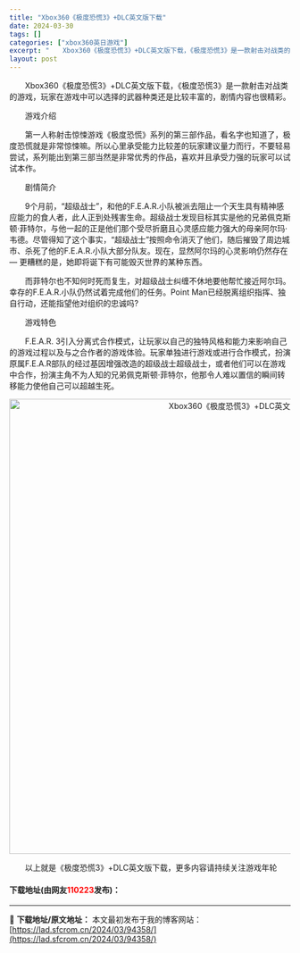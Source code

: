 ```yaml
---
title: "Xbox360《极度恐慌3》+DLC英文版下载"
date: 2024-03-30
tags: []
categories: ["xbox360英日游戏"]
excerpt: "　　Xbox360《极度恐慌3》+DLC英文版下载，《极度恐慌3》是一款射击对战类的游戏，玩家在游戏中可以选择的武器种类还是比较丰富的，剧情内容也很精彩。 　　游戏介绍 　　第一人称射击惊悚游戏《极度恐慌》系列的第三部作品，看名字也知道了，极度恐慌就是非常惊悚嘛。所以心里承受能力比较差的玩家建议量力&hellip;"
layout: post
---
```


 <p>　　Xbox360《极度恐慌3》+DLC英文版下载，《极度恐慌3》是一款射击对战类的游戏，玩家在游戏中可以选择的武器种类还是比较丰富的，剧情内容也很精彩。</p> <p>　　游戏介绍</p> <p>　　第一人称射击惊悚游戏《极度恐慌》系列的第三部作品，看名字也知道了，极度恐慌就是非常惊悚嘛。所以心里承受能力比较差的玩家建议量力而行，不要轻易尝试，系列能出到第三部当然是非常优秀的作品，喜欢并且承受力强的玩家可以试试本作。</p> <p>　　剧情简介</p> <p>　　9个月前，&ldquo;超级战士&rdquo;，和他的F.E.A.R.小队被派去阻止一个天生具有精神感应能力的食人者，此人正到处残害生命。超级战士发现目标其实是他的兄弟佩克斯顿&middot;菲特尔，与他一起的正是他们那个受尽折磨且心灵感应能力强大的母亲阿尔玛&middot;韦德。尽管得知了这个事实，&ldquo;超级战士&rdquo;按照命令消灭了他们，随后摧毁了周边城市、杀死了他的F.E.A.R.小队大部分队友。现在，显然阿尔玛的心灵影响仍然存在&mdash; 更糟糕的是，她即将诞下有可能毁灭世界的某种东西。</p> <p>　　而菲特尔也不知何时死而复生，对超级战士纠缠不休地要他帮忙接近阿尔玛。幸存的F.E.A.R.小队仍然试着完成他们的任务。Point Man已经脱离组织指挥、独自行动，还能指望他对组织的忠诚吗?</p> <p>　　游戏特色</p> <p>　　F.E.A.R. 3引入分离式合作模式，让玩家以自己的独特风格和能力来影响自己的游戏过程以及与之合作者的游戏体验。玩家单独进行游戏或进行合作模式，扮演原属F.E.A.R部队的经过基因增强改造的超级战士超级战士，或者他们可以在游戏中合作，扮演主角不为人知的兄弟佩克斯顿&middot;菲特尔，他那令人难以置信的瞬间转移能力使他自己可以超越生死。</p> <p align="center"><img align="" border="0" src="https://lad.sfcrom.cn/wp-content/uploads/2024/03/20240330_6607d4543a110.jpg" width="815" alt="Xbox360《极度恐慌3》+DLC英文版下载" /></p> <p>　　以上就是《极度恐慌3》+DLC英文版下载，更多内容请持续关注游戏年轮</p> <p><h4>下载地址(由网友<font color="red">110223</font>发布)：</h4></p> 

---
📖 **下载地址/原文地址：** 本文最初发布于我的博客网站：[https://lad.sfcrom.cn/2024/03/94358/](https://lad.sfcrom.cn/2024/03/94358/)
